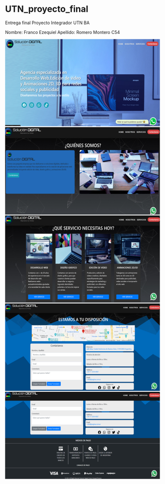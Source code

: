 # UTN_proyecto_final
Entrega final Proyecto Integrador UTN BA

Nombre: Franco Ezequiel
Apellido: Romero Montero
C54 


![1](./sketch_mockup/1.jpg)
![2](./sketch_mockup/2.jpg)
![3](./sketch_mockup/3.jpg)
![4](./sketch_mockup/4.jpg)
![5](./sketch_mockup/5.jpg)
